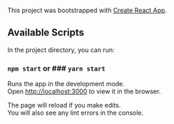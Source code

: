 This project was bootstrapped with [Create React App](https://github.com/facebook/create-react-app).

## Available Scripts

In the project directory, you can run:

### `npm start` or ### `yarn start`

Runs the app in the development mode.<br>
Open [http://localhost:3000](http://localhost:3000) to view it in the browser.

The page will reload if you make edits.<br>
You will also see any lint errors in the console.